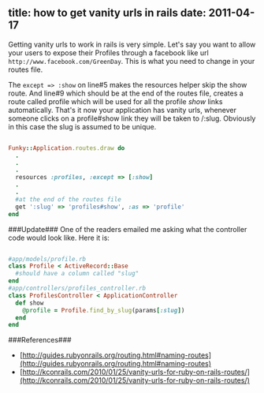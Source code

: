 title: how to get vanity urls in rails
date: 2011-04-17
---

Getting vanity urls to work in rails is very simple. Let's say you want to allow
your users to expose their Profiles through a facebook like url
`http://www.facebook.com/GreenDay`. This is what you need to change in your
routes file.

The `except => :show` on line#5 makes the resources helper skip the show route.
And line#9 which should be at the end of the routes file, creates a route called
profile which will be used for all the profile *show* links automatically.
That's it now your application has vanity urls, whenever someone clicks on a
profile#show link they will be taken to /:slug. Obviously in this case the slug
is assumed to be unique.


~~~ruby

Funky::Application.routes.draw do
  .
  .
  .
  resources :profiles, :except => [:show]
  .
  .
  #at the end of the routes file
  get ':slug' => 'profiles#show', :as => 'profile'
end

~~~


###Update###
One of the readers emailed me asking what the controller code would look like. Here it is:


~~~ruby

#app/models/profile.rb
class Profile < ActiveRecord::Base
  #should have a column called "slug"
end
#app/controllers/profiles_controller.rb
class ProfilesController < ApplicationController
  def show
    @profile = Profile.find_by_slug(params[:slug])
  end
end

~~~


###References###

 - [http://guides.rubyonrails.org/routing.html#naming-routes](http://guides.rubyonrails.org/routing.html#naming-routes)
 - [http://kconrails.com/2010/01/25/vanity-urls-for-ruby-on-rails-routes/](http://kconrails.com/2010/01/25/vanity-urls-for-ruby-on-rails-routes/)
